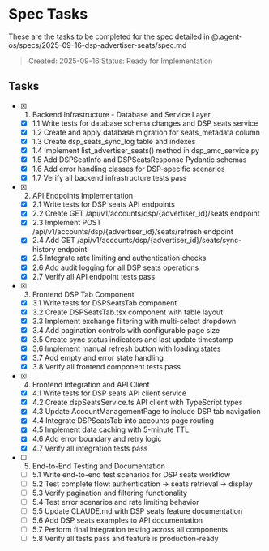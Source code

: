 # Spec Tasks

These are the tasks to be completed for the spec detailed in @.agent-os/specs/2025-09-16-dsp-advertiser-seats/spec.md

> Created: 2025-09-16
> Status: Ready for Implementation

## Tasks

- [x] 1. Backend Infrastructure - Database and Service Layer
  - [x] 1.1 Write tests for database schema changes and DSP seats service
  - [x] 1.2 Create and apply database migration for seats_metadata column
  - [x] 1.3 Create dsp_seats_sync_log table and indexes
  - [x] 1.4 Implement list_advertiser_seats() method in dsp_amc_service.py
  - [x] 1.5 Add DSPSeatInfo and DSPSeatsResponse Pydantic schemas
  - [x] 1.6 Add error handling classes for DSP-specific scenarios
  - [x] 1.7 Verify all backend infrastructure tests pass

- [x] 2. API Endpoints Implementation
  - [x] 2.1 Write tests for DSP seats API endpoints
  - [x] 2.2 Create GET /api/v1/accounts/dsp/{advertiser_id}/seats endpoint
  - [x] 2.3 Implement POST /api/v1/accounts/dsp/{advertiser_id}/seats/refresh endpoint
  - [x] 2.4 Add GET /api/v1/accounts/dsp/{advertiser_id}/seats/sync-history endpoint
  - [x] 2.5 Integrate rate limiting and authentication checks
  - [x] 2.6 Add audit logging for all DSP seats operations
  - [x] 2.7 Verify all API endpoint tests pass

- [x] 3. Frontend DSP Tab Component
  - [x] 3.1 Write tests for DSPSeatsTab component
  - [x] 3.2 Create DSPSeatsTab.tsx component with table layout
  - [x] 3.3 Implement exchange filtering with multi-select dropdown
  - [x] 3.4 Add pagination controls with configurable page size
  - [x] 3.5 Create sync status indicators and last update timestamp
  - [x] 3.6 Implement manual refresh button with loading states
  - [x] 3.7 Add empty and error state handling
  - [x] 3.8 Verify all frontend component tests pass

- [x] 4. Frontend Integration and API Client
  - [x] 4.1 Write tests for DSP seats API client service
  - [x] 4.2 Create dspSeatsService.ts API client with TypeScript types
  - [x] 4.3 Update AccountManagementPage to include DSP tab navigation
  - [x] 4.4 Integrate DSPSeatsTab into accounts page routing
  - [x] 4.5 Implement data caching with 5-minute TTL
  - [x] 4.6 Add error boundary and retry logic
  - [x] 4.7 Verify all integration tests pass

- [ ] 5. End-to-End Testing and Documentation
  - [ ] 5.1 Write end-to-end test scenarios for DSP seats workflow
  - [ ] 5.2 Test complete flow: authentication → seats retrieval → display
  - [ ] 5.3 Verify pagination and filtering functionality
  - [ ] 5.4 Test error scenarios and rate limiting behavior
  - [ ] 5.5 Update CLAUDE.md with DSP seats feature documentation
  - [ ] 5.6 Add DSP seats examples to API documentation
  - [ ] 5.7 Perform final integration testing across all components
  - [ ] 5.8 Verify all tests pass and feature is production-ready